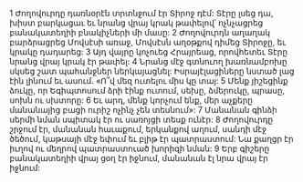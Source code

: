 1 Ժողովուրդը դառնօրէն տրտնջում էր Տիրոջ դէմ: Տէրը լսեց դա, խիստ բարկացաւ եւ նրանց վրայ կրակ թափելով՝ ոչնչացրեց բանակատեղիի բնակիչների մի մասը: 2 Ժողովուրդն աղաղակ բարձրացրեց Մովսէսի առաջ, Մովսէսն աղօթքով դիմեց Տիրոջը, եւ կրակը դադարեց: 3 Այդ վայրը կոչուեց Հրայրեաց, որովհետեւ Տէրը նրանց վրայ կրակ էր թափել:
4 Նրանց մէջ գտնուող խառնամբոխը սկսեց շատ պահանջներ ներկայացնել: Իսրայէլացիները նստած լաց էին լինում եւ ասում. «Ո՞վ մեզ ուտելու միս կը տայ: 5 Մենք յիշեցինք ձուկը, որ Եգիպտոսում ձրի էինք ուտում, սեխը, ձմերուկը, պրասը, սոխն ու սխտորը: 6 Եւ արդ, մենք կորչում ենք, մեր աչքերը մանանայից բացի ուրիշ ոչինչ չեն տեսնում»: 7 Մանանան գինձի սերմի նման սպիտակ էր ու սառոյցի տեսք ունէր: 8 Ժողովուրդը շրջում էր, մանանան հաւաքում, երկանքով աղում, սանդի մէջ ծեծում, կաթսայի մէջ եփում եւ բլիթ էր պատրաստում: Նա քաղցր էր իւղով ու մեղրով պատրաստուած խորիզի նման: 9 Երբ գիշերը բանակատեղիի վրայ ցօղ էր իջնում, մանանան էլ նրա վրայ էր իջնում:
